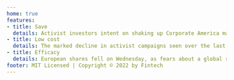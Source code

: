 ```yaml
---
home: true
features:
- title: Save
  details: Activist investors intent on shaking up Corporate America may be getting cold feet as new data points to a slowdown of campaigns as markets gyrate amid fears of faster rate hikes, runaway inflation and geopolitical turmoil.
- title: Low cost
  details: The marked decline in activist campaigns seen over the last four weeks could give corporations more breathing room to tackle problems on their own, avoiding battles with corporate agitators over leadership, spinoffs or even a sale of the entire company, said lawyers, bankers and industry analysts.
- title: Efficacy
  details: European shares fell on Wednesday, as fears about a global recession overshadowed recent optimism about China reopening after months-long lockdowns, with investors looking ahead to a meeting of major central bank heads for clues on policy outlook.
footer: MIT Licensed | Copyright © 2022 by Fintech
---
```

<!-- ref: https://segmentfault.com/a/1190000017207205 -->
